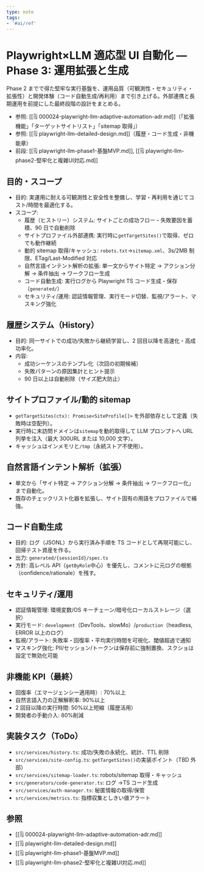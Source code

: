 ```yaml
---
type: note
tags:
- '#ai/ref'
---
```

# Playwright×LLM 適応型 UI 自動化 — Phase 3: 運用拡張と生成

Phase 2 までで得た堅牢な実行基盤を、運用品質（可観測性・セキュリティ・拡張性）と開発体験（コード自動生成/再利用）まで引き上げる。外部連携と長期運用を前提にした最終段階の設計をまとめる。

- 参照: [[🗒️ 000024-playwright-llm-adaptive-automation-adr.md]]（「拡張機能」「ターゲットサイトリスト」「sitemap 取得」）
- 参照: [[🗒️ playwright-llm-detailed-design.md]]（履歴・コード生成・非機能章）
- 前段: [[🗒️ playwright-llm-phase1-基盤MVP.md]], [[🗒️ playwright-llm-phase2-堅牢化と複雑UI対応.md]]

## 目的・スコープ

- 目的: 実運用に耐える可観測性と安全性を整備し、学習・再利用を通じてコスト/時間を最適化する。
- スコープ:
  - 履歴（ヒストリー）システム: サイトごとの成功フロー・失敗要因を蓄積、90 日で自動削除
  - サイトプロファイル外部連携: 実行時に`getTargetSites()`で取得、ゼロでも動作継続
  - 動的 sitemap 取得/キャッシュ: `robots.txt`→`sitemap.xml`、3s/2MB 制限、ETag/Last-Modified 対応
  - 自然言語インテント解析の拡張: 単一文からサイト特定 → アクション分解 → 条件抽出 → ワークフロー生成
  - コード自動生成: 実行ログから Playwright TS コード生成・保存（`generated/`）
  - セキュリティ/運用: 認証情報管理、実行モード切替、監視/アラート、マスキング強化

## 履歴システム（History）

- 目的: 同一サイトでの成功/失敗から継続学習し、2 回目以降を高速化・高成功率化。
- 内容:
  - 成功シーケンスのテンプレ化（次回の初期候補）
  - 失敗パターンの原因集計とヒント提示
  - 90 日以上は自動削除（サイズ肥大防止）

## サイトプロファイル/動的 sitemap

- `getTargetSites(ctx): Promise<SiteProfile[]>` を外部依存として定義（失敗時は空配列）。
- 実行時に未訪問ドメインは`sitemap`を動的取得して LLM プロンプトへ URL 列挙を注入（最大 300URL または 10,000 文字）。
- キャッシュはインメモリと`/tmp`（永続ストア不使用）。

## 自然言語インテント解析（拡張）

- 単文から「サイト特定 → アクション分解 → 条件抽出 → ワークフロー化」まで自動化。
- 既存のチェックリスト化器を拡張し、サイト固有の用語をプロファイルで補強。

## コード自動生成

- 目的: ログ（JSONL）から実行済み手順を TS コードとして再現可能にし、回帰テスト資産を作る。
- 出力: `generated/{sessionId}/spec.ts`
- 方針: 高レベル API（`getByRole`中心）を優先し、コメントに元ログの根拠（confidence/rationale）を残す。

## セキュリティ/運用

- 認証情報管理: 環境変数/OS キーチェーン/暗号化ローカルストレージ（選択）
- 実行モード: `development`（DevTools、slowMo）/`production`（headless, ERROR 以上のログ）
- 監視/アラート: 失敗率・回復率・平均実行時間を可視化、閾値超過で通知
- マスキング強化: PII/セッション/トークンは保存前に強制置換、スクショは設定で無効化可能

## 非機能 KPI（最終）

- 回復率（エマージェンシー適用時）: 70%以上
- 自然言語入力の正解解釈率: 90%以上
- 2 回目以降の実行時間: 50%以上短縮（履歴活用）
- 開発者の手動介入: 80%削減

## 実装タスク（ToDo）

- `src/services/history.ts`: 成功/失敗の永続化、統計、TTL 削除
- `src/services/site-config.ts`: `getTargetSites()`の実装ポイント（TBD 外部）
- `src/services/sitemap-loader.ts`: robots/sitemap 取得・キャッシュ
- `src/generators/code-generator.ts`: ログ →TS コード生成
- `src/services/auth-manager.ts`: 秘匿情報の取得/保管
- `src/services/metrics.ts`: 指標収集としきい値アラート

## 参照

- [[🗒️ 000024-playwright-llm-adaptive-automation-adr.md]]
- [[🗒️ playwright-llm-detailed-design.md]]
- [[🗒️ playwright-llm-phase1-基盤MVP.md]]
- [[🗒️ playwright-llm-phase2-堅牢化と複雑UI対応.md]]
